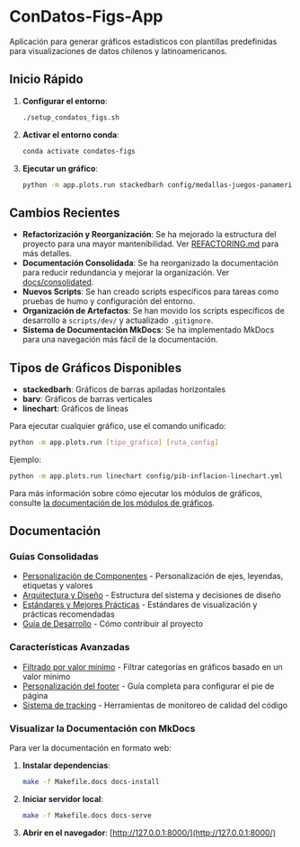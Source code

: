# ConDatos-Figs-App

Aplicación para generar gráficos estadísticos con plantillas predefinidas para visualizaciones de datos chilenos y latinoamericanos.

## Inicio Rápido

1. **Configurar el entorno**:

   ```bash
   ./setup_condatos_figs.sh
   ```

2. **Activar el entorno conda**:

   ```bash
   conda activate condatos-figs
   ```

3. **Ejecutar un gráfico**:

   ```bash
   python -m app.plots.run stackedbarh config/medallas-juegos-panamericanos-junior-2025-stacked-horizontal.yml
   ```

## Cambios Recientes

- **Refactorización y Reorganización**: Se ha mejorado la estructura del proyecto para una mayor mantenibilidad. Ver [REFACTORING.md](REFACTORING.md) para más detalles.
- **Documentación Consolidada**: Se ha reorganizado la documentación para reducir redundancia y mejorar la organización. Ver [docs/consolidated](docs/consolidated/README.md).
- **Nuevos Scripts**: Se han creado scripts específicos para tareas como pruebas de humo y configuración del entorno.
- **Organización de Artefactos**: Se han movido los scripts específicos de desarrollo a `scripts/dev/` y actualizado `.gitignore`.
- **Sistema de Documentación MkDocs**: Se ha implementado MkDocs para una navegación más fácil de la documentación.

## Tipos de Gráficos Disponibles

- **stackedbarh**: Gráficos de barras apiladas horizontales
- **barv**: Gráficos de barras verticales
- **linechart**: Gráficos de líneas

Para ejecutar cualquier gráfico, use el comando unificado:

```bash
python -m app.plots.run [tipo_grafico] [ruta_config]
```

Ejemplo:

```bash
python -m app.plots.run linechart config/pib-inflacion-linechart.yml
```

Para más información sobre cómo ejecutar los módulos de gráficos, consulte [la documentación de los módulos de gráficos](app/plots/README.md).

## Documentación

### Guías Consolidadas

- [Personalización de Componentes](docs/consolidated/COMPONENTS.md) - Personalización de ejes, leyendas, etiquetas y valores
- [Arquitectura y Diseño](docs/consolidated/ARCHITECTURE_DESIGN.md) - Estructura del sistema y decisiones de diseño
- [Estándares y Mejores Prácticas](docs/consolidated/STANDARDS_PRACTICES.md) - Estándares de visualización y prácticas recomendadas
- [Guía de Desarrollo](docs/consolidated/DEVELOPMENT_GUIDE.md) - Cómo contribuir al proyecto

### Características Avanzadas

- [Filtrado por valor mínimo](docs/FILTER_BY_VALUE.md) - Filtrar categorías en gráficos basado en un valor mínimo
- [Personalización del footer](docs/consolidated/FOOTER.md) - Guía completa para configurar el pie de página
- [Sistema de tracking](docs/consolidated/TRACKING.md) - Herramientas de monitoreo de calidad del código

### Visualizar la Documentación con MkDocs

Para ver la documentación en formato web:

1. **Instalar dependencias**:

   ```bash
   make -f Makefile.docs docs-install
   ```

2. **Iniciar servidor local**:

   ```bash
   make -f Makefile.docs docs-serve
   ```

3. **Abrir en el navegador**: [http://127.0.0.1:8000/](http://127.0.0.1:8000/)
